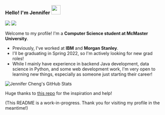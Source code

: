 ### Hello! I'm Jennifer <img src="https://emojis.slackmojis.com/emojis/images/1536240439/4585/blobpeek.png" width="30" height="30">
<img src="https://img.shields.io/badge/-jennifercheng-blue?logo=linkedin&link=https://www.linkedin.com/in/jennifer-z-cheng/"> <img src="https://img.shields.io/badge/-jennifer.zhen.cheng-white?logo=gmail&link=mailto:jennifer.zhen.cheng@gmail.com">

Welcome to my profile! I'm a **Computer Science student at McMaster University**. 

- Previously, I've worked at **IBM** and **Morgan Stanley**.
- I'll be graduating in Spring 2022, so I'm actively looking for new grad roles!
- While I mainly have experience in backend Java development, data science in Python, and some web development work, I'm very open to learning new things, especially as someone just starting their career!

![Jennifer Cheng's GitHub Stats](https://github-readme-stats.vercel.app/api?username=jennifer-c&show_icons=true&hide_border=true)

Huge thanks to [this repo](https://github.com/abhisheknaiidu/awesome-github-profile-readme) for the inspiration and help!


(This README is a work-in-progress. Thank you for visiting my profile in the meantime!)
